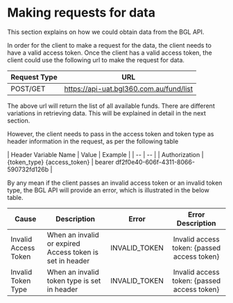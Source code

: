 # Making requests for data

This section explains on how we could obtain data from the BGL API.

In order for the client to make a request for the data, the client needs to have a valid access token.  Once the client has a valid access token, the client could use the following url to make the request for data.

| Request Type | URL |
| -- | -- |
| POST/GET |  https://api-uat.bgl360.com.au/fund/list |

The above url will return the list of all available funds.  There are different variations in retrieving data.  This will be explained in detail in the next section.

However, the client needs to pass in the access token and token type as header information in the request, as per the following table

| Header Variable Name | Value | Example |
| -- | -- |
| Authorization | {token_type} {access_token} | bearer df2f0e40-606f-4311-8066-590732fd126b |

By any mean if the client passes an invalid access token or an invalid token type, the BGL API will provide an error, which is illustrated in the below table.


| Cause | Description | Error | Error Description |
| -- | -- | :--: | :--: |
| Invalid Access Token | When an invalid or expired Access token is set in header | INVALID_TOKEN |Invalid access token: {passed access token} |
| Invalid Token Type | When an invalid token type is set in header | INVALID_TOKEN |Invalid access token: {passed access token} |

